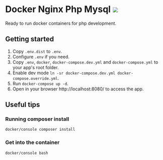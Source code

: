 # Docker Nginx Php Mysql ![](https://api.travis-ci.org/rm-yakovenko/docker-nginx-php-mysql.svg?branch=master)

Ready to run docker containers for php development.

## Getting started

1. Copy `.env.dist` to `.env`.
1. Configure `.env` if you need.
1. Copy `.env`, `docker`, `docker-compose.dev.yml` and `docker-compose.yml` to your app's root folder.
1. Enable dev mode `ln -sr docker-compose.dev.yml docker-compose.override.yml`.
1. Run `docker-compose up -d`.
1. Open in your browser http://localhost:8080/ to access the app.

## Useful tips

### Running composer install

```sh
docker/console composer install
```

### Get into the container

```sh
docker/console bash
```
